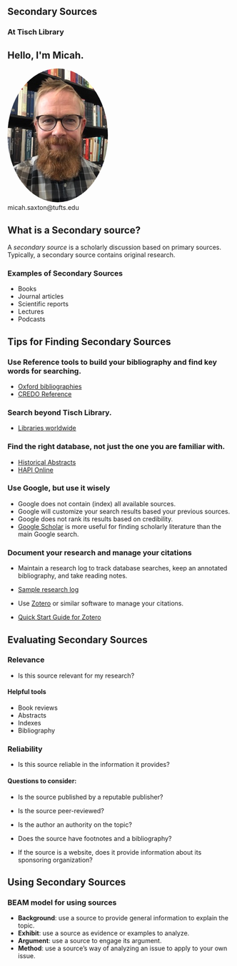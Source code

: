 ## Secondary Sources
### At Tisch Library


## Hello, I'm Micah.
<img src="./images/saxton_profile.jpg" height=300 style="border-radius: 50%">
<br>
micah.saxton@tufts.edu


## What is a Secondary source?

A _secondary source_ is a scholarly discussion based on primary sources. Typically, a secondary source contains original research.

### Examples of Secondary Sources
* Books
* Journal articles
* Scientific reports
* Lectures
* Podcasts


## Tips for Finding Secondary Sources

### Use Reference tools to build your bibliography and find key words for searching.

* [Oxford bibliographies](https://www.library.tufts.edu/ezproxy/ezproxy.asp?location=obo)
* [CREDO Reference](https://www.library.tufts.edu/ezproxy/ezproxy.asp?location=xreferplus)


### Search beyond Tisch Library.

* [Libraries worldwide](https://tufts.on.worldcat.org/discovery)


### Find the right database, not just the one you are familiar with.

* [Historical Abstracts](https://www.library.tufts.edu/ezproxy/ezproxy.asp?location=histabs)
* [HAPI Online](http://www.library.tufts.edu/ezproxy/ezproxy.asp?LOCATION=HAPI)


### Use Google, but use it wisely

* Google does not contain (index) all available sources.
* Google will customize your search results based your previous sources.
* Google does not rank its results based on credibility.
* [Google Scholar](https://scholar.google.com/) is more useful for finding scholarly literature than the main Google search.


### Document your research and manage your citations

* Maintain a research log to track database searches, keep an annotated bibliography, and take reading notes.
* [Sample research log](https://msaxton.notion.site/Sample-Research-Log-5d5743036c394ad184bab74eebf78acd)

* Use [Zotero](https://www.zotero.org/) or similar software to manage your citations.
* [Quick Start Guide for Zotero](https://www.zotero.org/support/quick_start_guide)


## Evaluating Secondary Sources

### Relevance
* Is this source relevant for my research?

#### Helpful tools
* Book reviews
* Abstracts
* Indexes
* Bibliography

### Reliability
* Is this source reliable in the information it provides?

#### Questions to consider:

* Is the source published by a reputable publisher?

* Is the source peer-reviewed?

* Is the author an authority on the topic?

* Does the source have footnotes and a bibliography?

* If the source is a website, does it provide information about its sponsoring organization?


## Using Secondary Sources

### BEAM model for using sources
* **Background**: use a source to provide general information to explain the topic.
* **Exhibit**: use a source as evidence or examples to analyze.
* **Argument**: use a source to engage its argument.
* **Method**: use a source’s way of analyzing an issue to apply to your own issue.
